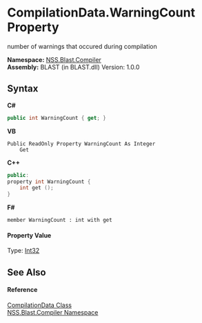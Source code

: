 # CompilationData.WarningCount Property 
 

number of warnings that occured during compilation

**Namespace:**&nbsp;<a href="26a25caa-f50b-92ad-f15c-dbb9db1493ae.md">NSS.Blast.Compiler</a><br />**Assembly:**&nbsp;BLAST (in BLAST.dll) Version: 1.0.0

## Syntax

**C#**<br />
``` C#
public int WarningCount { get; }
```

**VB**<br />
``` VB
Public ReadOnly Property WarningCount As Integer
	Get
```

**C++**<br />
``` C++
public:
property int WarningCount {
	int get ();
}
```

**F#**<br />
``` F#
member WarningCount : int with get

```


#### Property Value
Type: <a href="https://docs.microsoft.com/dotnet/api/system.int32" target="_blank" rel="noopener noreferrer">Int32</a>

## See Also


#### Reference
<a href="52667f7e-8dc6-6543-e265-fdc90d6834fa.md">CompilationData Class</a><br /><a href="26a25caa-f50b-92ad-f15c-dbb9db1493ae.md">NSS.Blast.Compiler Namespace</a><br />